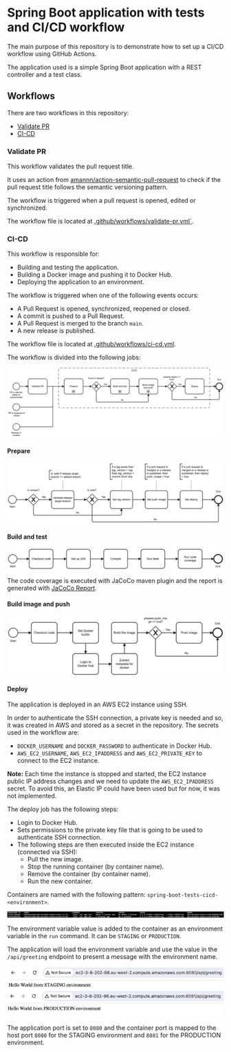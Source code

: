 # Spring Boot application with tests and CI/CD workflow

The main purpose of this repository is to demonstrate how to set up a CI/CD workflow using GitHub Actions.

The application used is a simple Spring Boot application with a REST controller and a test class.

## Workflows

There are two workflows in this repository:
- [Validate PR](#validate-pr)
- [CI-CD](#ci-cd)

### Validate PR

This workflow validates the pull request title. 

It uses an action from [amannn/action-semantic-pull-request](https://github.com/amannn/action-semantic-pull-request) to check if the pull request title follows the semantic versioning pattern.

The workflow is triggered when a pull request is opened, edited or synchronized.

The workflow file is located at [.github/workflows/validate-pr.yml`](.github/workflows/validate-pr.yml).

### CI-CD

This workflow is responsible for:
 - Building and testing the application.
 - Building a Docker image and pushing it to Docker Hub.
 - Deploying the application to an environment.

The workflow is triggered when one of the following events occurs:
- A Pull Request is opened, synchronized, reopened or closed.
- A commit is pushed to a Pull Request.
- A Pull Request is merged to the branch `main`.
- A new release is published.

The workflow file is located at [.github/workflows/ci-cd.yml](.github/workflows/ci-cd.yml).

The workflow is divided into the following jobs:

![workflows.png](src%2Fmain%2Fresources%2Fworkflows.png)

#### Prepare

![prepare.png](src%2Fmain%2Fresources%2Fprepare.png)

#### Build and test

![build-and-test.png](src%2Fmain%2Fresources%2Fbuild-and-test.png)

The code coverage is executed with JaCoCo maven plugin and the report is generated with [JaCoCo Report](https://github.com/marketplace/actions/jacoco-report).

#### Build image and push

![build-image-and-push.png](src%2Fmain%2Fresources%2Fbuild-image-push.png)

#### Deploy

The application is deployed in an AWS EC2 instance using SSH.

In order to authenticate the SSH connection, a private key is needed and so, it was created in AWS and stored as a secret in the repository.
The secrets used in the workflow are:
- `DOCKER_USERNAME` and `DOCKER_PASSWORD` to authenticate in Docker Hub.
- `AWS_EC2_USERNAME`, `AWS_EC2_IPADDRESS` and `AWS_EC2_PRIVATE_KEY` to connect to the EC2 instance.

__Note:__ Each time the instance is stopped and started, the EC2 instance public IP address changes and we need to update the `AWS_EC2_IPADDRESS` secret. To avoid this, an Elastic IP could have been used but for now, it was not implemented.

The deploy job has the following steps:
- Login to Docker Hub.
- Sets permissions to the private key file that is going to be used to authenticate SSH connection.
- The following steps are then executed inside the EC2 instance (connected via SSH):
  - Pull the new image.
  - Stop the running container (by container name).
  - Remove the container (by container name).
  - Run the new container.

Containers are named with the following pattern: `spring-boot-tests-cicd-<environment>`.

![containers.png](src%2Fmain%2Fresources%2Fcontainers.png)

The environment variable value is added to the container as an environment variable in the `run` command. It can be `STAGING` or `PRODUCTION`.

The application will load the environment variable and use the value in the `/api/greeting` endpoint to present a message with the environment name.

![hello-stag.png](src%2Fmain%2Fresources%2Fhello-stag.png)
![hello-prod.png](src%2Fmain%2Fresources%2Fhello-prod.png)

The application port is set to `8080` and the container port is mapped to the host port `8080` for the STAGING environment and `8081` for the PRODUCTION environment.
